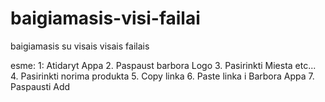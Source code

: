 # baigiamasis-visi-failai
baigiamasis su visais visais failais


esme:
1: Atidaryt Appa
2. Paspaust barbora Logo
3. Pasirinkti Miesta etc...
4. Pasirinkti norima produkta
5. Copy linka
6. Paste linka i Barbora Appa
7. Paspausti Add
